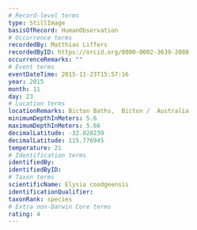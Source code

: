 ```yaml
---
# Record-level terms
type: StillImage
basisOfRecord: HumanObservation
# Occurrence terms
recordedBy: Matthias Liffers
recordedByID: https://orcid.org/0000-0002-3639-2080
occurrenceRemarks: ""
# Event terms
eventDateTime: 2015-11-23T15:57:16
year: 2015
month: 11
day: 23
# Location terms
locationRemarks: Bicton Baths,  Bicton /  Australia
minimumDepthInMeters: 5.6
maximumDepthInMeters: 5.66
decimalLatitude: -32.028239
decimalLatitude: 115.776945
temperature: 21
# Identification terms
identifiedBy: 
identifiedByID: 
# Taxon terms
scientificName: Elysia coodgeensis
identificationQualifier: 
taxonRank: species
# Extra non-Darwin Core terms
rating: 4
---
```

